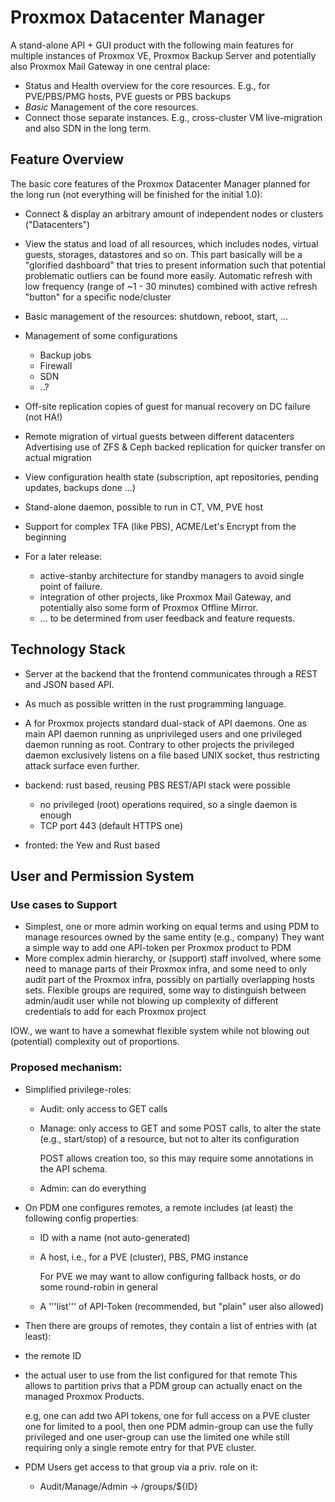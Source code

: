 # Proxmox Datacenter Manager

A stand-alone API + GUI product with the following main features for multiple instances of Proxmox
VE, Proxmox Backup Server and potentially also Proxmox Mail Gateway in one central place:

- Status and Health overview for the core resources. E.g., for PVE/PBS/PMG hosts, PVE guests or PBS
  backups
- *Basic* Management of the core resources.
- Connect those separate instances. E.g., cross-cluster VM live-migration and also SDN in the long
  term.

## Feature Overview

The basic core features of the Proxmox Datacenter Manager planned for the long
run (not everything will be finished for the initial 1.0):

- Connect & display an arbitrary amount of independent nodes or clusters ("Datacenters")
- View the status and load of all resources, which includes nodes, virtual guests, storages, datastores and so on.
  This part basically will be a "glorified dashboard" that tries to present information such that
  potential problematic outliers can be found more easily. Automatic refresh with low frequency
  (range of ~1 - 30 minutes) combined with active refresh "button" for a specific node/cluster
- Basic management of the resources: shutdown, reboot, start, ...
- Management of some configurations

  - Backup jobs
  - Firewall
  - SDN
  - ..?

- Off-site replication copies of guest for manual recovery on DC failure (not HA!)
- Remote migration of virtual guests between different datacenters
  Advertising use of ZFS & Ceph backed replication for quicker transfer on actual migration
- View configuration health state (subscription, apt repositories, pending updates, backups done ...)
- Stand-alone daemon, possible to run in CT, VM, PVE host
- Support for complex TFA (like PBS), ACME/Let's Encrypt from the beginning
- For a later release:

  - active-stanby architecture for standby managers to avoid single point of failure.
  - integration of other projects, like Proxmox Mail Gateway, and potentially also some form of
    Proxmox Offline Mirror.
  - ... to be determined from user feedback and feature requests.

## Technology Stack

- Server at the backend that the frontend communicates through a REST and JSON based API.
- As much as possible written in the rust programming language.
- A for Proxmox projects standard dual-stack of API daemons. One as main API daemon running as
  unprivileged users and one privileged daemon running as root. Contrary to other projects the
  privileged daemon exclusively listens on a file based UNIX socket, thus restricting attack surface
  even further.
- backend: rust based, reusing PBS REST/API stack were possible

  - no privileged (root) operations required, so a single daemon is enough
  - TCP port 443 (default HTTPS one)

- fronted: the Yew and Rust based 

## User and Permission System

### Use cases to Support

- Simplest, one or more admin working on equal terms and using PDM to manage resources owned by the
  same entity (e.g., company)
  They want a simple way to add one API-token per Proxmox product to PDM
- More complex admin hierarchy, or (support) staff involved, where some need to manage parts of
  their Proxmox infra, and some need to only audit part of the Proxmox infra, possibly on partially
  overlapping hosts sets.
  Flexible groups are required, some way to distinguish between admin/audit user while not blowing
  up complexity of different credentials to add for each Proxmox project

IOW., we want to have a somewhat flexible system while not blowing out (potential) complexity out of
proportions.

### Proposed mechanism:

- Simplified privilege-roles:

  - Audit: only access to GET calls
  - Manage: only access to GET and some POST calls, to alter the state (e.g., start/stop) of a
    resource, but not to alter its configuration

    POST allows creation too, so this may require some annotations in the API schema.

  - Admin: can do everything

- On PDM one configures remotes, a remote includes (at least) the following config properties:

  - ID with a name (not auto-generated)
  - A host, i.e., for a PVE (cluster), PBS, PMG instance

    For PVE we may want to allow configuring fallback hosts, or do some round-robin in general

  - A '''list''' of API-Token (recommended, but "plain" user also allowed)

-  Then there are groups of remotes, they contain a list of entries with (at least):

  - the remote ID
  - the actual user to use from the list configured for that remote
    This allows to partition privs that a PDM group can actually enact on the managed Proxmox
    Products.

    e.g, one can add two API tokens, one for full access on a PVE cluster one for limited to a
    pool, then one PDM admin-group can use the fully privileged and one user-group can use the
    limited one while still requiring only a single remote entry for that PVE cluster.

- PDM Users get access to that group via a priv. role on it:

  - Audit/Manage/Admin -> /groups/${ID}
